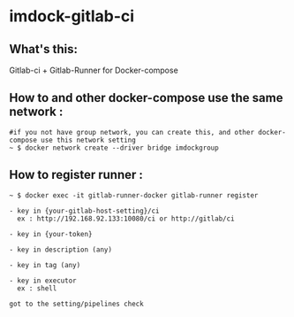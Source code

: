 imdock-gitlab-ci
====================================================

## What's this:

Gitlab-ci + Gitlab-Runner for Docker-compose


## How to and other docker-compose use the same network :

    #if you not have group network, you can create this, and other docker-compose use this network setting
    ~ $ docker network create --driver bridge imdockgroup


## How to register runner :
   
    ~ $ docker exec -it gitlab-runner-docker gitlab-runner register
    
    - key in {your-gitlab-host-setting}/ci
      ex : http://192.168.92.133:10080/ci or http://gitlab/ci

    - key in {your-token}

    - key in description (any)

    - key in tag (any)

    - key in executor
      ex : shell

    got to the setting/pipelines check